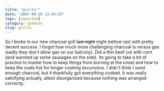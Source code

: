 ```yaml
---
title: "grilln'"
date: "2007-09-28 13:49:55"
tags: [imported]
category: updates
slug: grilln
---
```

	
So I broke in our new charcoal grill <strike>last night</strike> night-before-last with pretty decent success.  I forgot how much more challenging charcoal is versus gas (sadly they don't allow gas on our balcony).  Did a thin beef cut with corn (and warmed up some sausages on the side).  Its going to take a bit of practice to master how to keep things from burning at the onset and how to keep the coals hot for longer cooking excursions.  I didn't think I used enough charcoal, but it thankfully got everything cooked.  It was really satisfying actually, albeit disorganized because nothing was arranged correctly.
